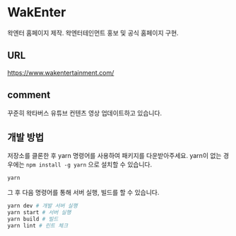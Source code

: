 # WakEnter

왁엔터 홈페이지 제작.
왁엔터테인먼트 홍보 및 공식 홈페이지 구현.

## URL

https://www.wakentertainment.com/

## comment

꾸준히 왁타버스 유튜브 컨텐츠 영상 업데이트하고 있습니다.

## 개발 방법

저장소를 클론한 후 yarn 명령어를 사용하여 패키지를 다운받아주세요. yarn이 없는 경우에는 `npm install -g yarn` 으로 설치할 수 있습니다.

```sh
yarn
```

그 후 다음 명령어를 통해 서버 실행, 빌드를 할 수 있습니다.

```sh 
yarn dev # 개발 서버 실행
yarn start # 서버 실행
yarn build # 빌드
yarn lint # 린트 체크
```
